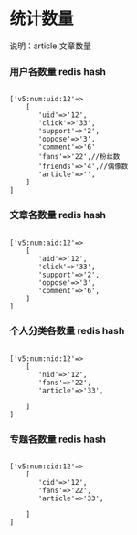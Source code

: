 # 统计数量
说明：article:文章数量

### 用户各数量 redis hash

```

['v5:num:uid:12'=>
    [
       'uid'=>'12',
       'click'=>'33',
       'support'=>'2',
       'oppose'=>'3',
       'comment'=>'6'
       'fans'=>'22',//粉丝数
       'friends'=>'4',//偶像数
       'article'=>'',
    ]
]

```

### 文章各数量 redis hash

```

['v5:num:aid:12'=>
    [
       'aid'=>'12',
       'click'=>'33',
       'support'=>'2',
       'oppose'=>'3',
       'comment'=>'6',
    ]
]

```

### 个人分类各数量 redis hash

```

['v5:num:nid:12'=>
    [
       'nid'=>'12',
       'fans'=>'22',
       'article'=>'33',
       
    ]
]

```


### 专题各数量 redis hash

```

['v5:num:cid:12'=>
    [
       'cid'=>'12',
       'fans'=>'22',
       'article'=>'33',
       
    ]
]

```